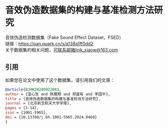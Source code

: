# 音效伪造数据集的构建与基准检测方法研究
音效伪造检测数据集（Fake Sound Effect Dataset，FSED）<br>
链接：https://pan.quark.cn/s/a138a1ff0dd2<br>
关于数据集的相关问题，可联系邮箱link_xiaow@163.com<br>

## 引用 
如果您在论文中使用了这个数据集，请引用我们的文章：

```bibtex
@article{BJHK20240922003,
author = {温心哲 and 陈雁翔 and 郑盛有 and 李国平},
title = {音效伪造数据集的构建与基准检测方法研究},
journal = {北京航空航天大学学报},
pages = {1-14},
issn = {1001-5965},
doi = {10.13700/j.bh.1001-5965.2024.0460}
}
```
